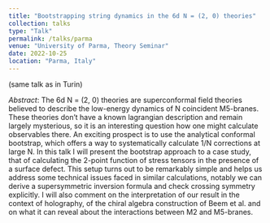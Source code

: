```yaml
---
title: "Bootstrapping string dynamics in the 6d N = (2, 0) theories"
collection: talks
type: "Talk"
permalink: /talks/parma
venue: "University of Parma, Theory Seminar"
date: 2022-10-25
location: "Parma, Italy"
---
```


(same talk as in Turin)

*Abstract*: The 6d N = (2, 0) theories are superconformal field theories believed to describe the low-energy dynamics of N coincident M5-branes. These theories don’t have a known lagrangian description and remain largely mysterious, so it is an interesting question how one might calculate observables there. An exciting prospect is to use the analytical conformal bootstrap, which offers a way to systematically calculate 1/N corrections at large N. In this talk I will present the bootstrap approach to a case study, that of calculating the 2-point function of stress tensors in the presence of a surface defect. This setup turns out to be remarkably simple and helps us address some technical issues faced in similar calculations, notably we can derive a supersymmetric inversion formula and check crossing symmetry explicitly. I will also comment on the interpretation of our result in the context of holography, of the chiral algebra construction of Beem et al. and on what it can reveal about the interactions between M2 and M5-branes.

